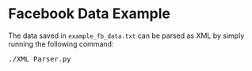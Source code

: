 # Facebook Data Example
The data saved in `example_fb_data.txt` can be parsed as XML by simply
running the following command:

<pre>
./XML_Parser.py
</pre>
